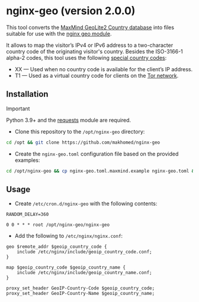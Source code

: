 # nginx-geo (version 2.0.0)

This tool converts the [MaxMind GeoLite2 Country database](https://dev.maxmind.com/geoip/geolite2-free-geolocation-data/) into files suitable for use with the [nginx geo module](https://nginx.org/en/docs/http/ngx_http_geo_module.html).

It allows to map the visitor’s IPv4 or IPv6 address to a two-character country code of the originating visitor's country. Besides the ISO-3166-1 alpha-2 codes, this tool uses the following [special country codes](https://developers.cloudflare.com/fundamentals/reference/http-headers/#cf-ipcountry):

* XX — Used when no country code is available for the client’s IP address.
* T1 — Used as a virtual country code for clients on the [Tor network](https://www.torproject.org/).

## Installation
> [!IMPORTANT]
> Python 3.9+ and the [requests](https://requests.readthedocs.io/) module are required.

- Clone this repository to the `/opt/nginx-geo` directory:
```bash
cd /opt && git clone https://github.com/makhomed/nginx-geo
```

- Create the `nginx-geo.toml` configuration file based on the provided examples:
```bash
cd /opt/nginx-geo && cp nginx-geo.toml.maxmind.example nginx-geo.toml && vim nginx-geo.toml
```

## Usage

- Create `/etc/cron.d/nginx-geo` with the following contents:
```cron
RANDOM_DELAY=360

0 0 * * * root /opt/nginx-geo/nginx-geo
```

- Add the following to `/etc/nginx/nginx.conf`:
```nginx
geo $remote_addr $geoip_country_code {
    include /etc/nginx/include/geoip_country_code.conf;
}

map $geoip_country_code $geoip_country_name {
    include /etc/nginx/include/geoip_country_name.conf;
}

proxy_set_header GeoIP-Country-Code $geoip_country_code;
proxy_set_header GeoIP-Country-Name $geoip_country_name;
```

